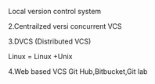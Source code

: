 Local version control system

2.Centrailzed versi
concurrent VCS

3.DVCS (Distributed VCS)

Linux = Linux +Unix 


4.Web based VCS 
Git Hub,Bitbucket,Git lab 